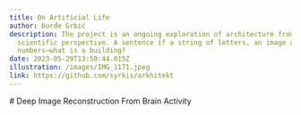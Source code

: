 ```yaml
---
title: On Artificial Life
author: Đorđe Grbić 
description: The project is an ongoing exploration of architecture from a data
  scientific perspective. A sentence if a string of letters, an image a grid of
  numbers—what is a building?
date: 2023-05-29T13:50:44.015Z
illustration: /images/IMG_1171.jpeg
link: https://github.com/syrkis/arkhitekt
---
```

\# Deep Image Reconstruction From Brain Activity